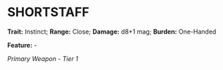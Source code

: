 # SHORTSTAFF

**Trait:** Instinct; **Range:** Close; **Damage:** d8+1 mag; **Burden:** One-Handed

**Feature:** -

*Primary Weapon - Tier 1*

